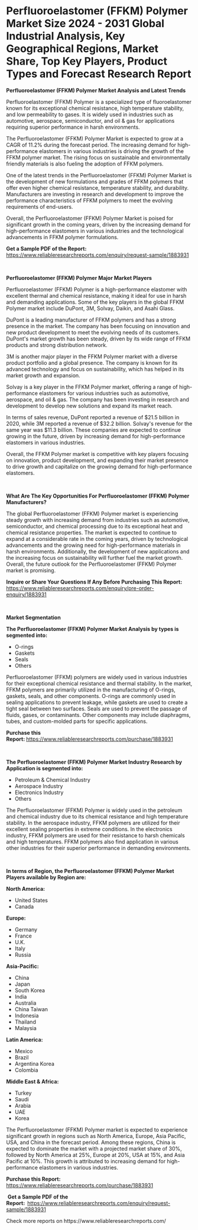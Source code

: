 <p><h1>Perfluoroelastomer (FFKM) Polymer Market Size 2024 - 2031 Global Industrial Analysis, Key Geographical Regions, Market Share, Top Key Players, Product Types and Forecast Research Report</h1></p><p><strong>Perfluoroelastomer (FFKM) Polymer Market Analysis and Latest Trends</strong></p>
<p><p>Perfluoroelastomer (FFKM) Polymer is a specialized type of fluoroelastomer known for its exceptional chemical resistance, high temperature stability, and low permeability to gases. It is widely used in industries such as automotive, aerospace, semiconductor, and oil & gas for applications requiring superior performance in harsh environments.</p><p>The Perfluoroelastomer (FFKM) Polymer Market is expected to grow at a CAGR of 11.2% during the forecast period. The increasing demand for high-performance elastomers in various industries is driving the growth of the FFKM polymer market. The rising focus on sustainable and environmentally friendly materials is also fueling the adoption of FFKM polymers.</p><p>One of the latest trends in the Perfluoroelastomer (FFKM) Polymer Market is the development of new formulations and grades of FFKM polymers that offer even higher chemical resistance, temperature stability, and durability. Manufacturers are investing in research and development to improve the performance characteristics of FFKM polymers to meet the evolving requirements of end-users.</p><p>Overall, the Perfluoroelastomer (FFKM) Polymer Market is poised for significant growth in the coming years, driven by the increasing demand for high-performance elastomers in various industries and the technological advancements in FFKM polymer formulations.</p></p>
<p><strong>Get a Sample PDF of the Report:&nbsp;</strong> <a href="https://www.reliableresearchreports.com/enquiry/request-sample/1883931">https://www.reliableresearchreports.com/enquiry/request-sample/1883931</a></p>
<p>&nbsp;</p>
<p><strong>Perfluoroelastomer (FFKM) Polymer Major Market Players</strong></p>
<p><p>Perfluoroelastomer (FFKM) Polymer is a high-performance elastomer with excellent thermal and chemical resistance, making it ideal for use in harsh and demanding applications. Some of the key players in the global FFKM Polymer market include DuPont, 3M, Solvay, Daikin, and Asahi Glass.</p><p>DuPont is a leading manufacturer of FFKM polymers and has a strong presence in the market. The company has been focusing on innovation and new product development to meet the evolving needs of its customers. DuPont's market growth has been steady, driven by its wide range of FFKM products and strong distribution network.</p><p>3M is another major player in the FFKM Polymer market with a diverse product portfolio and a global presence. The company is known for its advanced technology and focus on sustainability, which has helped in its market growth and expansion.</p><p>Solvay is a key player in the FFKM Polymer market, offering a range of high-performance elastomers for various industries such as automotive, aerospace, and oil & gas. The company has been investing in research and development to develop new solutions and expand its market reach.</p><p>In terms of sales revenue, DuPont reported a revenue of $21.5 billion in 2020, while 3M reported a revenue of $32.2 billion. Solvay's revenue for the same year was $11.3 billion. These companies are expected to continue growing in the future, driven by increasing demand for high-performance elastomers in various industries.</p><p>Overall, the FFKM Polymer market is competitive with key players focusing on innovation, product development, and expanding their market presence to drive growth and capitalize on the growing demand for high-performance elastomers.</p></p>
<p>&nbsp;</p>
<p><strong>What Are The Key Opportunities For Perfluoroelastomer (FFKM) Polymer Manufacturers?</strong></p>
<p><p>The global Perfluoroelastomer (FFKM) Polymer market is experiencing steady growth with increasing demand from industries such as automotive, semiconductor, and chemical processing due to its exceptional heat and chemical resistance properties. The market is expected to continue to expand at a considerable rate in the coming years, driven by technological advancements and the growing need for high-performance materials in harsh environments. Additionally, the development of new applications and the increasing focus on sustainability will further fuel the market growth. Overall, the future outlook for the Perfluoroelastomer (FFKM) Polymer market is promising.</p></p>
<p><strong>Inquire or Share Your Questions If Any Before Purchasing This Report:</strong> <a href="https://www.reliableresearchreports.com/enquiry/pre-order-enquiry/1883931">https://www.reliableresearchreports.com/enquiry/pre-order-enquiry/1883931</a></p>
<p>&nbsp;</p>
<p><strong>Market Segmentation</strong></p>
<p><strong>The Perfluoroelastomer (FFKM) Polymer Market Analysis by types is segmented into:</strong></p>
<p><ul><li>O-rings</li><li>Gaskets</li><li>Seals</li><li>Others</li></ul></p>
<p><p>Perfluoroelastomer (FFKM) polymers are widely used in various industries for their exceptional chemical resistance and thermal stability. In the market, FFKM polymers are primarily utilized in the manufacturing of O-rings, gaskets, seals, and other components. O-rings are commonly used in sealing applications to prevent leakage, while gaskets are used to create a tight seal between two surfaces. Seals are used to prevent the passage of fluids, gases, or contaminants. Other components may include diaphragms, tubes, and custom-molded parts for specific applications.</p></p>
<p><strong>Purchase this Report:&nbsp;</strong><a href="https://www.reliableresearchreports.com/purchase/1883931">https://www.reliableresearchreports.com/purchase/1883931</a></p>
<p>&nbsp;</p>
<p><strong>The Perfluoroelastomer (FFKM) Polymer Market Industry Research by Application is segmented into:</strong></p>
<p><ul><li>Petroleum & Chemical Industry</li><li>Aerospace Industry</li><li>Electronics Industry</li><li>Others</li></ul></p>
<p><p>The Perfluoroelastomer (FFKM) Polymer is widely used in the petroleum and chemical industry due to its chemical resistance and high temperature stability. In the aerospace industry, FFKM polymers are utilized for their excellent sealing properties in extreme conditions. In the electronics industry, FFKM polymers are used for their resistance to harsh chemicals and high temperatures. FFKM polymers also find application in various other industries for their superior performance in demanding environments.</p></p>
<p>&nbsp;</p>
<p><strong>In terms of Region, the Perfluoroelastomer (FFKM) Polymer Market Players available by Region are:</strong></p>
<p>
    <p> <strong> North America: </strong>
        <ul>
            <li>United States</li>
            <li>Canada</li>
        </ul>
        </p> 
    <p> <strong> Europe: </strong>
        <ul>
            <li>Germany</li>
            <li>France</li>
            <li>U.K.</li>
            <li>Italy</li>
            <li>Russia</li>
        </ul>
        </p> 
    <p> <strong> Asia-Pacific: </strong>
        <ul>
            <li>China</li>
            <li>Japan</li>
            <li>South Korea</li>
            <li>India</li>
            <li>Australia</li>
            <li>China Taiwan</li>
            <li>Indonesia</li>
            <li>Thailand</li>
            <li>Malaysia</li>
        </ul>
        </p> 
    <p> <strong> Latin America: </strong>
        <ul>
            <li>Mexico</li>
            <li>Brazil</li>
            <li>Argentina Korea</li>
            <li>Colombia</li>
        </ul>
        </p> 
    <p> <strong> Middle East & Africa: </strong>
        <ul>
            <li>Turkey</li>
            <li>Saudi</li>
            <li>Arabia</li>
            <li>UAE</li>
            <li>Korea</li>
        </ul>
    </p>
    </p>
<p><p>The Perfluoroelastomer (FFKM) Polymer market is expected to experience significant growth in regions such as North America, Europe, Asia Pacific, USA, and China in the forecast period. Among these regions, China is expected to dominate the market with a projected market share of 30%, followed by North America at 25%, Europe at 20%, USA at 15%, and Asia Pacific at 10%. This growth is attributed to increasing demand for high-performance elastomers in various industries.</p></p>
<p><strong>Purchase this Report: </strong><a href="https://www.reliableresearchreports.com/purchase/1883931">https://www.reliableresearchreports.com/purchase/1883931</a></p>
<p>&nbsp;<strong>Get a Sample PDF of the Report:&nbsp;&nbsp;</strong><a href="https://www.reliableresearchreports.com/enquiry/request-sample/1883931">https://www.reliableresearchreports.com/enquiry/request-sample/1883931</a></p>
<p><strong></strong></p>
<p>Check more reports on https://www.reliableresearchreports.com/</p>